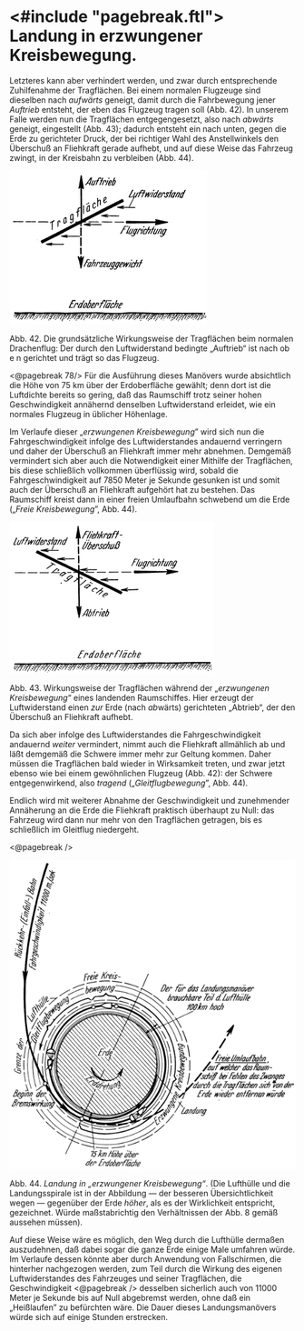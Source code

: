 <#include "pagebreak.ftl">
Landung in erzwungener Kreisbewegung.
=====================================

Letzteres kann aber verhindert werden, und zwar durch entsprechende
Zuhilfenahme der Tragflächen. Bei einem normalen Flugzeuge sind dieselben
nach *aufwärts* geneigt, damit durch die Fahrbewegung jener *Auftrieb* entsteht,
der eben das Flugzeug tragen soll (Abb. 42). In unserem Falle werden nun die
Tragflächen entgegengesetzt, also nach *abwärts* geneigt, eingestellt (Abb. 43);
dadurch entsteht ein nach unten, gegen die Erde zu gerichteter Druck, der bei
richtiger Wahl des Anstellwinkels den Überschuß an Fliehkraft gerade aufhebt,
und auf diese Weise das Fahrzeug zwingt, in der Kreisbahn zu
verbleiben (Abb. 44).

<div class="image right"><img alt="Wirkungsweise der Tragflächen" src="abb42.png"/>
<p>Abb. 42. Die grundsätzliche Wirkungsweise der Tragflächen beim normalen Drachenflug:
Der durch den Luftwiderstand bedingte „Auftrieb“ ist nach ob e n gerichtet und
trägt so das Flugzeug.</p></div>

\<@pagebreak 78/> Für die Ausführung dieses Manövers wurde absichtlich die Höhe
von 75 km über der Erdoberfläche gewählt; denn dort ist die
Luftdichte bereits so gering, daß das Raumschiff trotz seiner
hohen Geschwindigkeit annähernd denselben Luftwiderstand erleidet,
wie ein normales Flugzeug in üblicher Höhenlage.

Im Verlaufe dieser „*erzwungenen Kreisbewegung*” wird
sich nun die Fahrgeschwindigkeit infolge des Luftwiderstandes andauernd
verringern und daher der Überschuß an Fliehkraft immer
mehr abnehmen. Demgemäß vermindert sich aber auch die Notwendigkeit einer
Mithilfe der Tragflächen, bis diese schließlich vollkommen überflüssig wird, 
sobald die Fahrgeschwindigkeit auf 7850 Meter je Sekunde
gesunken ist und somit auch der Überschuß an Fliehkraft
aufgehört hat zu bestehen. Das Raumschiff kreist dann
in einer freien Umlaufbahn schwebend um die Erde
(„*Freie Kreisbewegung*”, Abb. 44).

<div class="image left"><img alt="Wirkungsweise der Tragflächen während der erzwungenen Kreisbewegung" src="abb43.png"/>
<p>Abb. 43. Wirkungsweise der Tragflächen während der „<em>erzwungenen Kreisbewegung</em>“
eines landenden Raumschiffes. Hier erzeugt der Luftwiderstand einen <em>zur</em>
Erde (nach <em>ab</em>wärts) gerichteten „Abtrieb“, der den Überschuß an Fliehkraft aufhebt.</p></div>

Da sich aber infolge des Luftwiderstandes die Fahrgeschwindigkeit
andauernd *weiter* vermindert, nimmt auch die Fliehkraft
allmählich ab und läßt demgemäß die Schwere immer mehr zur
Geltung kommen. Daher müssen die Tragflächen bald wieder in
Wirksamkeit treten, und zwar jetzt ebenso wie bei einem gewöhnlichen
Flugzeug (Abb. 42): der Schwere entgegenwirkend,
also *tragend* („*Gleitflugbewegung*”, Abb. 44).

Endlich wird mit weiterer Abnahme der Geschwindigkeit und
zunehmender Annäherung an die Erde die Fliehkraft praktisch
überhaupt zu Null: das Fahrzeug wird dann nur mehr von den
Tragflächen getragen, bis es schließlich im Gleitflug niedergeht.

\<@pagebreak />
<div class="image left"><img alt="Landung in erzwungener Kreisbewegung" src="abb44.png"/>
<p>Abb. 44. <em>Landung in „erzwungener Kreisbewegung“</em>. (Die Lufthülle
und die Landungsspirale ist in der Abbildung — der besseren Übersichtlichkeit
wegen — gegenüber der Erde <em>höher</em>, als es der Wirklichkeit entspricht, gezeichnet.
Würde maßstabrichtig den Verhältnissen der Abb. 8 gemäß aussehen müssen).</p></div>

Auf diese Weise wäre es möglich, den Weg durch die Lufthülle
dermaßen auszudehnen, daß dabei sogar die ganze Erde
einige Male umfahren würde. Im Verlaufe dessen könnte aber
durch Anwendung von Fallschirmen, die hinterher nachgezogen
werden, zum Teil durch die Wirkung des eigenen Luftwiderstandes
des Fahrzeuges und seiner Tragflächen, die Geschwindigkeit
\<@pagebreak /> desselben sicherlich auch von 11000 Meter je Sekunde bis auf
Null abgebremst werden, ohne daß ein „Heißlaufen” zu befürchten
wäre. Die Dauer dieses Landungsmanövers würde sich auf einige Stunden erstrecken.

